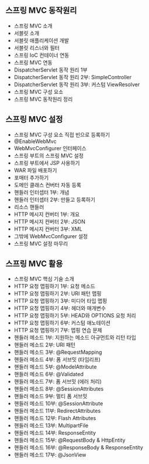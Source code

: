 ## 스프링 MVC 동작원리

- 스프링 MVC 소개
- 서블릿 소개
- 서블릿 애플리케이션 개발
- 서블릿 리스너와 필터
- 스프링 IoC 컨테이너 연동
- 스프링 MVC 연동
- DispatcherServlet 동작 원리 1부
- DispatcherServlet 동작 원리 2부: SimpleController
- DispatcherServlet 동작 원리 3부: 커스텀 ViewResolver
- 스프링 MVC 구성 요소
- 스프링 MVC 동작원리 정리

## 스프링 MVC 설정

- 스프링 MVC 구성 요소 직접 빈으로 등록하기
- @EnableWebMvc
- WebMvcConfigurer 인터페이스
- 스프링 부트의 스프링 MVC 설정
- 스프링 부트에서 JSP 사용하기
- WAR 파일 배포하기
- 포매터 추가하기
- 도메인 클래스 컨버터 자동 등록
- 핸들러 인터셉터 1부: 개념
- 핸들러 인터셉터 2부: 만들고 등록하기
- 리소스 핸들러
- HTTP 메시지 컨버터 1부: 개요
- HTTP 메시지 컨버터 2부: JSON
- HTTP 메시지 컨버터 3부: XML
- 그밖에 WebMvcConfigurer 설정
- 스프링 MVC 설정 마무리

## 스프링 MVC 활용

- 스프링 MVC 핵심 기술 소개
- HTTP 요청 맵핑하기 1부: 요청 메소드
- HTTP 요청 맵핑하기 2부: URI 패턴 맵핑
- HTTP 요청 맵핑하기 3부: 미디어 타입 맵핑
- HTTP 요청 맵핑하기 4부: 헤더와 매개변수
- HTTP 요청 맵핑하기 5부: HEAD와 OPTIONS 요청 처리
- HTTP 요청 맵핑하기 6부: 커스텀 애노테이션
- HTTP 요청 맵핑하기 7부: 맵핑 연습 문제
- 핸들러 메소드 1부: 지원하는 메소드 아규먼트와 리턴 타입
- 핸들러 메소드 2부: URI 패턴
- 핸들러 메소드 3부: @RequestMapping
- 핸들러 메소드 4부: 폼 서브밋 (타임리프)
- 핸들러 메소드 5부: @ModelAttribute
- 핸들러 메소드 6부: @Validated
- 핸들러 메소드 7부: 폼 서브밋 (에러 처리)
- 핸들러 메소드 8부: @SessionAttributes
- 핸들러 메소드 9부: 멀티 폼 서브밋
- 핸들러 메소드 10부: @SessionAttribute
- 핸들러 메소드 11부: RedirectAttributes
- 핸들러 메소드 12부: Flash Attributes
- 핸들러 메소드 13부: MultipartFile
- 핸들러 메소드 14부: ResponseEntity
- 핸들러 메소드 15부: @RequestBody & HttpEntity
- 핸들러 메소드 16부: @ResponseBody & ResponseEntity
- 핸들러 메소드 17부: @JsonView
